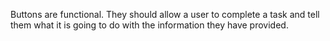 Buttons are functional. They should allow a user to complete a task and tell them what it is going to do with the information they have provided.
